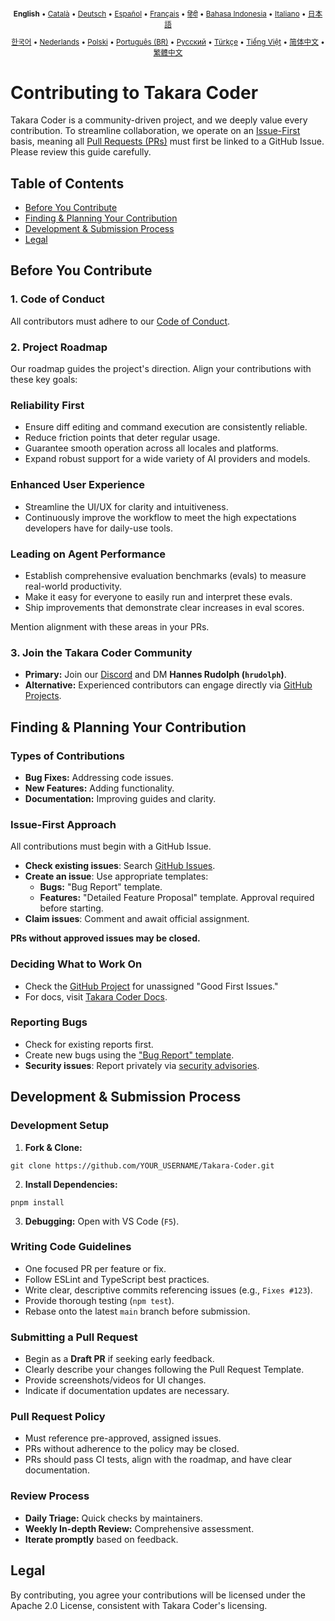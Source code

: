 <div align="center">
<sub>

<b>English</b> • [Català](locales/ca/CONTRIBUTING.md) • [Deutsch](locales/de/CONTRIBUTING.md) • [Español](locales/es/CONTRIBUTING.md) • [Français](locales/fr/CONTRIBUTING.md) • [हिंदी](locales/hi/CONTRIBUTING.md) • [Bahasa Indonesia](locales/id/CONTRIBUTING.md) • [Italiano](locales/it/CONTRIBUTING.md) • [日本語](locales/ja/CONTRIBUTING.md)

</sub>
<sub>

[한국어](locales/ko/CONTRIBUTING.md) • [Nederlands](locales/nl/CONTRIBUTING.md) • [Polski](locales/pl/CONTRIBUTING.md) • [Português (BR)](locales/pt-BR/CONTRIBUTING.md) • [Русский](locales/ru/CONTRIBUTING.md) • [Türkçe](locales/tr/CONTRIBUTING.md) • [Tiếng Việt](locales/vi/CONTRIBUTING.md) • [简体中文](locales/zh-CN/CONTRIBUTING.md) • [繁體中文](locales/zh-TW/CONTRIBUTING.md)

</sub>
</div>

# Contributing to Takara Coder

Takara Coder is a community-driven project, and we deeply value every contribution. To streamline collaboration, we operate on an [Issue-First](#issue-first-approach) basis, meaning all [Pull Requests (PRs)](#submitting-a-pull-request) must first be linked to a GitHub Issue. Please review this guide carefully.

## Table of Contents

- [Before You Contribute](#before-you-contribute)
- [Finding & Planning Your Contribution](#finding--planning-your-contribution)
- [Development & Submission Process](#development--submission-process)
- [Legal](#legal)

## Before You Contribute

### 1. Code of Conduct

All contributors must adhere to our [Code of Conduct](./CODE_OF_CONDUCT.md).

### 2. Project Roadmap

Our roadmap guides the project's direction. Align your contributions with these key goals:

### Reliability First

- Ensure diff editing and command execution are consistently reliable.
- Reduce friction points that deter regular usage.
- Guarantee smooth operation across all locales and platforms.
- Expand robust support for a wide variety of AI providers and models.

### Enhanced User Experience

- Streamline the UI/UX for clarity and intuitiveness.
- Continuously improve the workflow to meet the high expectations developers have for daily-use tools.

### Leading on Agent Performance

- Establish comprehensive evaluation benchmarks (evals) to measure real-world productivity.
- Make it easy for everyone to easily run and interpret these evals.
- Ship improvements that demonstrate clear increases in eval scores.

Mention alignment with these areas in your PRs.

### 3. Join the Takara Coder Community

- **Primary:** Join our [Discord](https://discord.gg/roocode) and DM **Hannes Rudolph (`hrudolph`)**.
- **Alternative:** Experienced contributors can engage directly via [GitHub Projects](https://github.com/orgs/RooCodeInc/projects/1).

## Finding & Planning Your Contribution

### Types of Contributions

- **Bug Fixes:** Addressing code issues.
- **New Features:** Adding functionality.
- **Documentation:** Improving guides and clarity.

### Issue-First Approach

All contributions must begin with a GitHub Issue.

- **Check existing issues**: Search [GitHub Issues](https://github.com/RooCodeInc/Takara-Coder/issues).
- **Create an issue**: Use appropriate templates:
    - **Bugs:** "Bug Report" template.
    - **Features:** "Detailed Feature Proposal" template. Approval required before starting.
- **Claim issues**: Comment and await official assignment.

**PRs without approved issues may be closed.**

### Deciding What to Work On

- Check the [GitHub Project](https://github.com/orgs/RooCodeInc/projects/1) for unassigned "Good First Issues."
- For docs, visit [Takara Coder Docs](https://github.com/RooCodeInc/Takara-Coder-Docs).

### Reporting Bugs

- Check for existing reports first.
- Create new bugs using the ["Bug Report" template](https://github.com/RooCodeInc/Takara-Coder/issues/new/choose).
- **Security issues**: Report privately via [security advisories](https://github.com/RooCodeInc/Takara-Coder/security/advisories/new).

## Development & Submission Process

### Development Setup

1. **Fork & Clone:**

```
git clone https://github.com/YOUR_USERNAME/Takara-Coder.git
```

2. **Install Dependencies:**

```
pnpm install
```

3. **Debugging:** Open with VS Code (`F5`).

### Writing Code Guidelines

- One focused PR per feature or fix.
- Follow ESLint and TypeScript best practices.
- Write clear, descriptive commits referencing issues (e.g., `Fixes #123`).
- Provide thorough testing (`npm test`).
- Rebase onto the latest `main` branch before submission.

### Submitting a Pull Request

- Begin as a **Draft PR** if seeking early feedback.
- Clearly describe your changes following the Pull Request Template.
- Provide screenshots/videos for UI changes.
- Indicate if documentation updates are necessary.

### Pull Request Policy

- Must reference pre-approved, assigned issues.
- PRs without adherence to the policy may be closed.
- PRs should pass CI tests, align with the roadmap, and have clear documentation.

### Review Process

- **Daily Triage:** Quick checks by maintainers.
- **Weekly In-depth Review:** Comprehensive assessment.
- **Iterate promptly** based on feedback.

## Legal

By contributing, you agree your contributions will be licensed under the Apache 2.0 License, consistent with Takara Coder's licensing.
